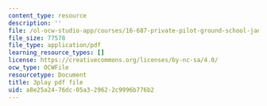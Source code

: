 ```yaml
---
content_type: resource
description: ''
file: /ol-ocw-studio-app/courses/16-687-private-pilot-ground-school-january-iap-2019/a8e25a2476dc05a329622c9996b776b2_-dOX_4lI6HY.pdf
file_size: 77578
file_type: application/pdf
learning_resource_types: []
license: https://creativecommons.org/licenses/by-nc-sa/4.0/
ocw_type: OCWFile
resourcetype: Document
title: 3play pdf file
uid: a8e25a24-76dc-05a3-2962-2c9996b776b2
---
```

